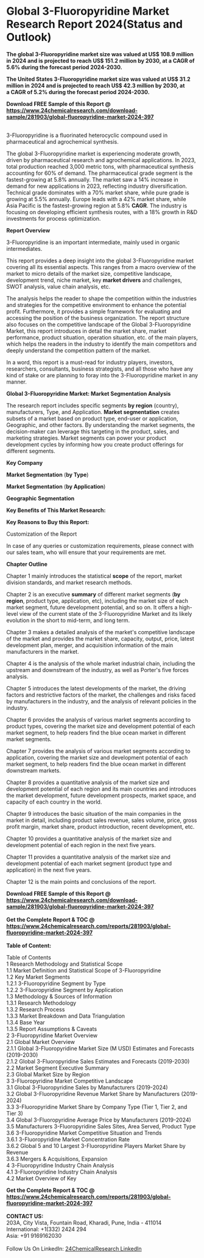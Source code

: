 <h1>Global 3-Fluoropyridine Market Research Report 2024(Status and Outlook)</h1><p><strong>The global 3-Fluoropyridine market size was valued at US$ 108.9 million in 2024 and is projected to reach US$ 151.2 million by 2030, at a CAGR of 5.6% during the forecast period 2024-2030.</strong></p><p>
</p><p><strong>The United States 3-Fluoropyridine market size was valued at US$ 31.2 million in 2024 and is projected to reach US$ 42.3 million by 2030, at a CAGR of 5.2% during the forecast period 2024-2030.</strong></p><div><b>Download FREE Sample of this Report @ 
            <a href="https://www.24chemicalresearch.com/download-sample/281903/global-fluoropyridine-market-2024-397">
            https://www.24chemicalresearch.com/download-sample/281903/global-fluoropyridine-market-2024-397</a></b></div><br><p>
</p><p>3-Fluoropyridine is a fluorinated heterocyclic compound used in pharmaceutical and agrochemical synthesis.</p><p>
</p><p>The global 3-Fluoropyridine market is experiencing moderate growth, driven by pharmaceutical research and agrochemical applications. In 2023, total production reached 3,000 metric tons, with pharmaceutical synthesis accounting for 60% of demand. The pharmaceutical grade segment is the fastest-growing at 5.8% annually. The market saw a 14% increase in demand for new applications in 2023, reflecting industry diversification. Technical grade dominates with a 70% market share, while pure grade is growing at 5.5% annually. Europe leads with a 42% market share, while Asia Pacific is the fastest-growing region at 5.8% <strong>CAGR</strong>. The industry is focusing on developing efficient synthesis routes, with a 18% growth in R&amp;D investments for process optimization.</p><p>
</p><p><strong>Report Overview</strong></p><p>
</p><p></p><p>
</p><p>3-Fluoropyridine is an important intermediate, mainly used in organic intermediates.</p><p>
</p><p>This report provides a deep insight into the global 3-Fluoropyridine market covering all its essential aspects. This ranges from a macro overview of the market to micro details of the market size, competitive landscape, development trend, niche market, key <strong>market drivers</strong> and challenges, SWOT analysis, value chain analysis, etc.</p><p>
</p><p>The analysis helps the reader to shape the competition within the industries and strategies for the competitive environment to enhance the potential profit. Furthermore, it provides a simple framework for evaluating and accessing the position of the business organization. The report structure also focuses on the competitive landscape of the Global 3-Fluoropyridine Market, this report introduces in detail the market share, market performance, product situation, operation situation, etc. of the main players, which helps the readers in the industry to identify the main competitors and deeply understand the competition pattern of the market.</p><p>
</p><p>In a word, this report is a must-read for industry players, investors, researchers, consultants, business strategists, and all those who have any kind of stake or are planning to foray into the 3-Fluoropyridine market in any manner.</p><p>
</p><p><strong>Global 3-Fluoropyridine Market: Market Segmentation Analysis</strong></p><p>
</p><p>The research report includes specific segments <strong>by region</strong> (country), manufacturers, Type, and Application. <strong>Market segmentation</strong> creates subsets of a market based on product type, end-user or application, Geographic, and other factors. By understanding the market segments, the decision-maker can leverage this targeting in the product, sales, and marketing strategies. Market segments can power your product development cycles by informing how you create product offerings for different segments.</p><p>
</p><p><strong>Key Company</strong></p><p>
</p><p>
</p><p><strong>Market Segmentation</strong> (<strong>by Type</strong>)</p><p>
</p><p>
</p><p><strong>Market Segmentation</strong> (<strong>by Application</strong>)</p><p>
</p><p>
</p><p><strong>Geographic Segmentation</strong></p><p>
</p><p>
</p><p><strong>Key Benefits of This Market Research:</strong></p><p>
</p><p>
</p><p><strong>Key Reasons to Buy this Report:</strong></p><p>
</p><p>
</p><p>Customization of the Report</p><p>
</p><p>In case of any queries or customization requirements, please connect with our sales team, who will ensure that your requirements are met.</p><p>
</p><p><strong>Chapter Outline</strong></p><p>
</p><p>Chapter 1 mainly introduces the statistical <strong>scope</strong> of the report, market division standards, and market research methods.</p><p>
</p><p>Chapter 2 is an executive <strong>summary</strong> of different market segments (<strong>by region</strong>, product type, application, etc), including the market size of each market segment, future development potential, and so on. It offers a high-level view of the current state of the 3-Fluoropyridine Market and its likely evolution in the short to mid-term, and long term.</p><p>
</p><p>Chapter 3 makes a detailed analysis of the market's competitive landscape of the market and provides the market share, capacity, output, price, latest development plan, merger, and acquisition information of the main manufacturers in the market.</p><p>
</p><p>Chapter 4 is the analysis of the whole market industrial chain, including the upstream and downstream of the industry, as well as Porter's five forces analysis.</p><p>
</p><p>Chapter 5 introduces the latest developments of the market, the driving factors and restrictive factors of the market, the challenges and risks faced by manufacturers in the industry, and the analysis of relevant policies in the industry.</p><p>
</p><p>Chapter 6 provides the analysis of various market segments according to product types, covering the market size and development potential of each market segment, to help readers find the blue ocean market in different market segments.</p><p>
</p><p>Chapter 7 provides the analysis of various market segments according to application, covering the market size and development potential of each market segment, to help readers find the blue ocean market in different downstream markets.</p><p>
</p><p>Chapter 8 provides a quantitative analysis of the market size and development potential of each region and its main countries and introduces the market development, future development prospects, market space, and capacity of each country in the world.</p><p>
</p><p>Chapter 9 introduces the basic situation of the main companies in the market in detail, including product sales revenue, sales volume, price, gross profit margin, market share, product introduction, recent development, etc.</p><p>
</p><p>Chapter 10 provides a quantitative analysis of the market size and development potential of each region in the next five years.</p><p>
</p><p>Chapter 11 provides a quantitative analysis of the market size and development potential of each market segment (product type and application) in the next five years.</p><p>
</p><p>Chapter 12 is the main points and conclusions of the report.</p><p>

</p><div><b>Download FREE Sample of this Report @ 
            <a href="https://www.24chemicalresearch.com/download-sample/281903/global-fluoropyridine-market-2024-397">
            https://www.24chemicalresearch.com/download-sample/281903/global-fluoropyridine-market-2024-397</a></b></div><br><div><b>Get the Complete Report & TOC @ 
            <a href="https://www.24chemicalresearch.com/reports/281903/global-fluoropyridine-market-2024-397">
            https://www.24chemicalresearch.com/reports/281903/global-fluoropyridine-market-2024-397</a></b></div><br>
            <b>Table of Content:</b><p>Table of Contents<br />
 1 Research Methodology and Statistical Scope<br />
 1.1 Market Definition and Statistical Scope of 3-Fluoropyridine<br />
 1.2 Key Market Segments<br />
 1.2.1 3-Fluoropyridine Segment by Type<br />
 1.2.2 3-Fluoropyridine Segment by Application<br />
 1.3 Methodology & Sources of Information<br />
 1.3.1 Research Methodology<br />
 1.3.2 Research Process<br />
 1.3.3 Market Breakdown and Data Triangulation<br />
 1.3.4 Base Year<br />
 1.3.5 Report Assumptions & Caveats<br />
 2 3-Fluoropyridine Market Overview<br />
 2.1 Global Market Overview<br />
 2.1.1 Global 3-Fluoropyridine Market Size (M USD) Estimates and Forecasts (2019-2030)<br />
 2.1.2 Global 3-Fluoropyridine Sales Estimates and Forecasts (2019-2030)<br />
 2.2 Market Segment Executive Summary<br />
 2.3 Global Market Size by Region<br />
 3 3-Fluoropyridine Market Competitive Landscape<br />
 3.1 Global 3-Fluoropyridine Sales by Manufacturers (2019-2024)<br />
 3.2 Global 3-Fluoropyridine Revenue Market Share by Manufacturers (2019-2024)<br />
 3.3 3-Fluoropyridine Market Share by Company Type (Tier 1, Tier 2, and Tier 3)<br />
 3.4 Global 3-Fluoropyridine Average Price by Manufacturers (2019-2024)<br />
 3.5 Manufacturers 3-Fluoropyridine Sales Sites, Area Served, Product Type<br />
 3.6 3-Fluoropyridine Market Competitive Situation and Trends<br />
 3.6.1 3-Fluoropyridine Market Concentration Rate<br />
 3.6.2 Global 5 and 10 Largest 3-Fluoropyridine Players Market Share by Revenue<br />
 3.6.3 Mergers & Acquisitions, Expansion<br />
 4 3-Fluoropyridine Industry Chain Analysis<br />
 4.1 3-Fluoropyridine Industry Chain Analysis<br />
 4.2 Market Overview of Key</p><div><b>Get the Complete Report & TOC @ 
            <a href="https://www.24chemicalresearch.com/reports/281903/global-fluoropyridine-market-2024-397">
            https://www.24chemicalresearch.com/reports/281903/global-fluoropyridine-market-2024-397</a></b></div><br><b>CONTACT US:</b><br>
            203A, City Vista, Fountain Road, Kharadi, Pune, India - 411014<br>
            International: +1(332) 2424 294<br>
            Asia: +91 9169162030 <br><br>
            Follow Us On LinkedIn: <a href="https://www.linkedin.com/company/24chemicalresearch/">24ChemicalResearch LinkedIn</a>